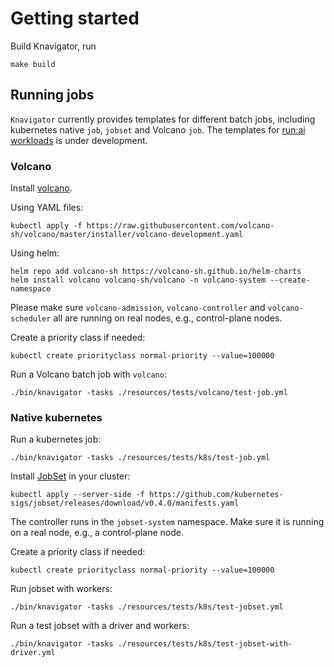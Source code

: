 # Getting started

Build Knavigator, run
```shell
make build
```

## Running jobs

`Knavigator` currently provides templates for different batch jobs, including kubernetes native `job`, `jobset` and Volcano `job`. The templates for [run:ai workloads](https://docs.run.ai/v2.14/admin/workloads/workload-overview-admin/) is under development.

### Volcano

Install [volcano](https://volcano.sh).

Using YAML files:
```shell
kubectl apply -f https://raw.githubusercontent.com/volcano-sh/volcano/master/installer/volcano-development.yaml
```

Using helm:
```shell
helm repo add volcano-sh https://volcano-sh.github.io/helm-charts
helm install volcano volcano-sh/volcano -n volcano-system --create-namespace
```
Please make sure `volcano-admission`, `volcano-controller` and `volcano-scheduler` all are running on real nodes, e.g., control-plane nodes.

Create a priority class if needed:
```shell
kubectl create priorityclass normal-priority --value=100000
```
Run a Volcano batch job with `volcano`:
```shell
./bin/knavigator -tasks ./resources/tests/volcano/test-job.yml
```
### Native kubernetes

Run a kubernetes job:
```shell
./bin/knavigator -tasks ./resources/tests/k8s/test-job.yml
```

Install [JobSet](https://github.com/kubernetes-sigs/jobset) in your cluster:
```shell
kubectl apply --server-side -f https://github.com/kubernetes-sigs/jobset/releases/download/v0.4.0/manifests.yaml
```
The controller runs in the `jobset-system` namespace. Make sure it is running on a real node, e.g., a control-plane node.

Create a priority class if needed:
```shell
kubectl create priorityclass normal-priority --value=100000
```
Run jobset with workers: 
```shell
./bin/knavigator -tasks ./resources/tests/k8s/test-jobset.yml
```
Run a test jobset with a driver and workers:
```shell
./bin/knavigator -tasks ./resources/tests/k8s/test-jobset-with-driver.yml
```
